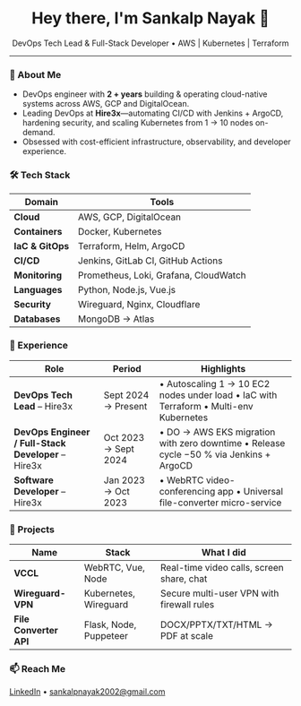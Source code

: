 <h1 align="center">Hey there, I'm <strong>Sankalp Nayak</strong> 👋</h1>

<p align="center">
DevOps Tech Lead & Full-Stack Developer • AWS | Kubernetes | Terraform
</p>

---

### 🚀 About Me
- DevOps engineer with **2 + years** building & operating cloud-native systems across AWS, GCP and DigitalOcean.  
- Leading DevOps at <b>Hire3x</b>—automating CI/CD with Jenkins + ArgoCD, hardening security, and scaling Kubernetes from 1 → 10 nodes on-demand.  
- Obsessed with cost-efficient infrastructure, observability, and developer experience.

### 🛠️ Tech Stack
| Domain | Tools |
| ------ | ----- |
| **Cloud** | AWS, GCP, DigitalOcean |
| **Containers** | Docker, Kubernetes |
| **IaC & GitOps** | Terraform, Helm, ArgoCD |
| **CI/CD** | Jenkins, GitLab CI, GitHub Actions |
| **Monitoring** | Prometheus, Loki, Grafana, CloudWatch |
| **Languages** | Python, Node.js, Vue.js |
| **Security** | Wireguard, Nginx, Cloudflare |
| **Databases** | MongoDB → Atlas |

### 💼 Experience
| Role | Period | Highlights |
| ---- | ------ | ---------- |
| **DevOps Tech Lead** – Hire3x | Sept 2024 → Present | • Autoscaling 1 → 10 EC2 nodes under load • IaC with Terraform • Multi-env Kubernetes |
| **DevOps Engineer / Full-Stack Developer** – Hire3x | Oct 2023 → Sept 2024 | • DO → AWS EKS migration with zero downtime • Release cycle −50 % via Jenkins + ArgoCD |
| **Software Developer** – Hire3x | Jan 2023 → Oct 2023 | • WebRTC video-conferencing app • Universal file-converter micro-service |

### 🔧 Projects
| Name | Stack | What I did |
| ---- | ----- | ---------- |
| **VCCL** | WebRTC, Vue, Node | Real-time video calls, screen share, chat |
| **Wireguard-VPN** | Kubernetes, Wireguard | Secure multi-user VPN with firewall rules |
| **File Converter API** | Flask, Node, Puppeteer | DOCX/PPTX/TXT/HTML → PDF at scale |


### 📫 Reach Me
[LinkedIn](https://linkedin.com/in/nayak-sankalp) • sankalpnayak2002@gmail.com